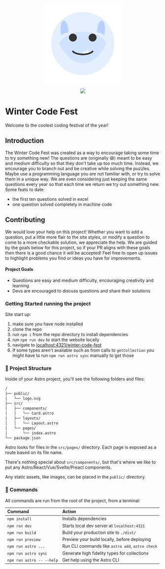 <p align="center">
  <img src="public/logo.svg" width="256px" />
</p>
<p align="center">
  <img src="https://github.com/dalurness/winter-code-fest/actions/workflows/deploy.yml/badge.svg" />
</p>

# Winter Code Fest 
Welcome to the coolest coding festival of the year!

## Introduction 
The Winter Code Fest was created as a way to encourage taking some time to try something new! The questions are (originally 😅) meant to be easy and medium difficulty so that they don't take up too much time. Instead, we encourage you to branch out and be creative while solving the puzzles. Maybe use a programming language you are not familiar with, or try to solve them in a unique way. We are even considering just keeping the same questions every year so that each time we return we try out something new. Some feats to date: 
- the first ten questions solved in excel
- one question solved completely in machine code


## Contributing 
We would love your help on this project! Whether you want to add a question, put a little more flair to the site styles, or modify a question to come to a more checkable solution, we appreciate the help. We are guided by the goals below for this project, so if your PR aligns with these goals then there is a good chance it will be accepted! Feel free to open up issues to highlight problems you find or ideas you have for improvements.

#### Project Goals
- Questions are easy and medium difficulty, encouraging creativity and learning
- Devs are encouraged to discuss questions and share their solutions

### Getting Started running the project 
Site start up:
1. make sure you have node installed
2. clone the repo
3. run `npm i` from the repo directory to install dependencies
4. run `npm run dev` to start the website locally
5. navigate to [localhost:4321/winter-code-fest](http://localhost:4321/winter-code-fest)
6. If some types aren't available such as from calls to `getCollection` you might have to run `npm run astro sync` manually to get those

### 🚀 Project Structure

Inside of your Astro project, you'll see the following folders and files:

```text
/
├── public/
│   └── logo.svg
├── src/
│   ├── components/
│   │   └── Card.astro
│   ├── layouts/
│   │   └── Layout.astro
│   └── pages/
│       └── index.astro
└── package.json
```

Astro looks for files in the `src/pages/` directory. Each page is exposed as a route based on its file name.

There's nothing special about `src/components/`, but that's where we like to put any Astro/React/Vue/Svelte/Preact components.

Any static assets, like images, can be placed in the `public/` directory.

### 🧞 Commands

All commands are run from the root of the project, from a terminal:

| Command                   | Action                                           |
| :------------------------ | :----------------------------------------------- |
| `npm install`             | Installs dependencies                            |
| `npm run dev`             | Starts local dev server at `localhost:4321`      |
| `npm run build`           | Build your production site to `./dist/`          |
| `npm run preview`         | Preview your build locally, before deploying     |
| `npm run astro ...`       | Run CLI commands like `astro add`, `astro check` |
| `npm run astro sync`      | Generate high fidelity types for collections     |
| `npm run astro -- --help` | Get help using the Astro CLI                     |
